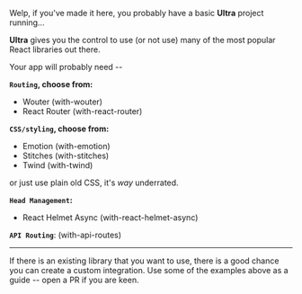 Welp, if you've made it here, you probably have a basic **Ultra** project
running...

**Ultra** gives you the control to use (or not use) many of the most popular
React libraries out there.

Your app will probably need --

**`Routing`, choose from:**

- Wouter (with-wouter)
- React Router (with-react-router)

**`CSS/styling`, choose from:**

- Emotion (with-emotion)
- Stitches (with-stitches)
- Twind (with-twind)

or just use plain old CSS, it's _way_ underrated.

**`Head Management`:**

- React Helmet Async (with-react-helmet-async)

**`API Routing`**: (with-api-routes)

---

If there is an existing library that you want to use, there is a good chance you
can create a custom integration. Use some of the examples above as a guide --
open a PR if you are keen.
